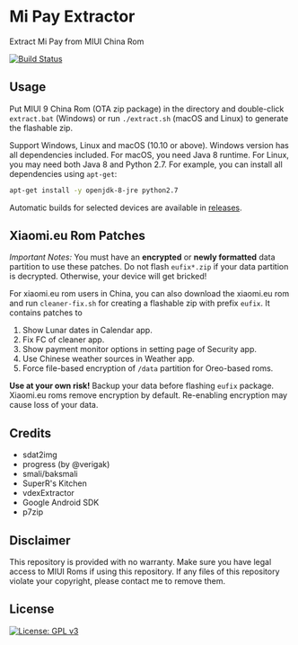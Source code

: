 # Mi Pay Extractor
Extract Mi Pay from MIUI China Rom

[![Build Status](https://travis-ci.org/linusyang92/mipay-extract.svg)](https://travis-ci.org/linusyang92/mipay-extract)

## Usage
Put MIUI 9 China Rom (OTA zip package) in the directory and double-click `extract.bat` (Windows) or run `./extract.sh` (macOS and Linux) to generate the flashable zip.

Support Windows, Linux and macOS (10.10 or above). Windows version has all dependencies included. For macOS, you need Java 8 runtime. For Linux, you may need both Java 8 and Python 2.7. For example, you can install all dependencies using `apt-get`:

```bash
apt-get install -y openjdk-8-jre python2.7
```

Automatic builds for selected devices are available in [releases](https://github.com/linusyang92/mipay-extract/releases).

## Xiaomi.eu Rom Patches

*Important Notes:* You must have an **encrypted** or **newly formatted** data partition to use these patches. Do not flash `eufix*.zip` if your data partition is decrypted. Otherwise, your device will get bricked!

For xiaomi.eu rom users in China, you can also download the xiaomi.eu rom and run `cleaner-fix.sh` for creating a flashable zip with prefix `eufix`. It contains patches to

1. Show Lunar dates in Calendar app.
2. Fix FC of cleaner app.
3. Show payment monitor options in setting page of Security app.
4. Use Chinese weather sources in Weather app.
5. Force file-based encryption of `/data` partition for Oreo-based roms.

**Use at your own risk!** Backup your data before flashing `eufix` package. Xiaomi.eu roms remove encryption by default. Re-enabling encryption may cause loss of your data.

## Credits

* sdat2img
* progress (by @verigak)
* smali/baksmali
* SuperR's Kitchen
* vdexExtractor
* Google Android SDK
* p7zip

## Disclaimer
This repository is provided with no warranty. Make sure you have legal access to MIUI Roms if using this repository. If any files of this repository violate your copyright, please contact me to remove them.

## License
[![License: GPL v3](https://img.shields.io/badge/License-GPL%20v3-blue.svg)](https://www.gnu.org/licenses/gpl-3.0)
